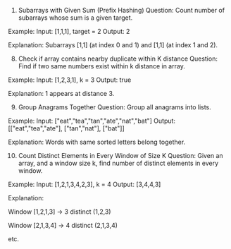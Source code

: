 1. Subarrays with Given Sum (Prefix Hashing)
   Question:
   Count number of subarrays whose sum is a given target.

Example:
Input: [1,1,1], target = 2
Output: 2

Explanation:
Subarrays [1,1] (at index 0 and 1) and [1,1] (at index 1 and 2).

8. Check if array contains nearby duplicate within K distance
   Question:
   Find if two same numbers exist within k distance in array.

Example:
Input: [1,2,3,1], k = 3
Output: true

Explanation:
1 appears at distance 3.

9. Group Anagrams Together
   Question:
   Group all anagrams into lists.

Example:
Input: ["eat","tea","tan","ate","nat","bat"]
Output: [["eat","tea","ate"], ["tan","nat"], ["bat"]]

Explanation:
Words with same sorted letters belong together.

10. Count Distinct Elements in Every Window of Size K
    Question:
    Given an array, and a window size k, find number of distinct elements in every window.

Example:
Input: [1,2,1,3,4,2,3], k = 4
Output: [3,4,4,3]

Explanation:

Window [1,2,1,3] → 3 distinct (1,2,3)

Window [2,1,3,4] → 4 distinct (2,1,3,4)

etc.
